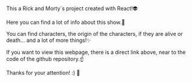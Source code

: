 This a Rick and Morty´s project created with React!👽

Here you can find a lot of info about this show.👾

You can find characters, the origin of the characters, if they are alive or death... and a lot of more things!✨

If you want to view this webpage, there is a direct link above, near to the code of the github repository.☝

Thanks for your attention! :) 💞
